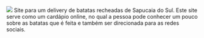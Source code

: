 <img src="https://github.com/ThiagoTesche/Batatche_site/main/imagens/Batatchê.png">
Site para um delivery de batatas recheadas de Sapucaia do Sul. Este site serve como um cardápio online, no qual a pessoa pode conhecer um pouco sobre as batatas que é feita e também ser direcionada para as redes sociais. 
